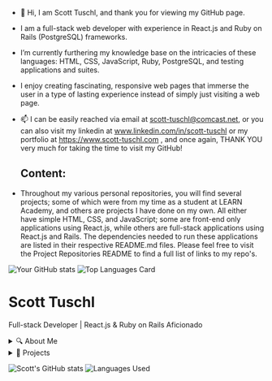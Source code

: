 
- 👋 Hi, I am Scott Tuschl, and thank you for viewing my GitHub page.
-  I am a full-stack web developer with experience in React.js and Ruby on Rails (PostgreSQL) frameworks.
-  I’m currently furthering my knowledge base on the intricacies of these languages: HTML, CSS, JavaScript, Ruby, PostgreSQL, and testing applications and suites.
-  I enjoy creating fascinating, responsive web pages that immerse the user in a type of lasting experience instead of simply just visiting a web page.
- 📫 I can be easily reached via email at scott-tuschl@comcast.net, or you can also visit my linkedin at www.linkedin.com/in/scott-tuschl or my portfolio at https://www.scott-tuschl.com , and once again, THANK YOU very much for taking the time to visit my GitHub!

  ## Content:
  
-  Throughout my various personal repositories, you will find several projects; some of which were from my time as a student at LEARN Academy, and others are projects I have done on my own. All either have simple HTML, CSS, and JavaScript; some are front-end only applications using React.js, while others are full-stack applications using React.js and Rails. The dependencies needed to run these applications are listed in their respective README.md files.  Please feel free to visit the Project Repositories README to find a full list of links to my repo's.  

![Your GitHub stats](https://github-readme-stats.vercel.app/api?username=scott198989&show_icons=true&theme=THEME_NAME)
![Top Languages Card](https://github-readme-stats.vercel.app/api/top-langs/?username=scott198989&layout=compact&theme=THEME_NAME)


# Scott Tuschl
Full-stack Developer | React.js & Ruby on Rails Aficionado

<details>
<summary>🔍 About Me</summary>

Crafting immersive web pages that leave an indelible mark. Currently honing my skills in: HTML, CSS, JavaScript, Ruby, PostgreSQL, and testing suites.

- 🌍 [Portfolio](https://www.scott-tuschl.com)
- 🤝 [LinkedIn](https://www.linkedin.com/in/scott-tuschl)
- ✉️ [Email Me](mailto:scott-tuschl@comcast.net)
</details>

<details>
<summary>🚀 Projects</summary>

Explore my diverse range of projects, from foundational web pages to intricate applications. Check out the READMEs for in-depth insights!

[Full List of Projects](link_to_Project_Repositories_README)
</details>

![Scott's GitHub stats](https://github-readme-stats.vercel.app/api?username=scott198989&show_icons=true&theme=slateorange)
![Languages Used](https://github-readme-stats.vercel.app/api/top-langs/?username=scott198989&layout=compact&theme=slateorange)
